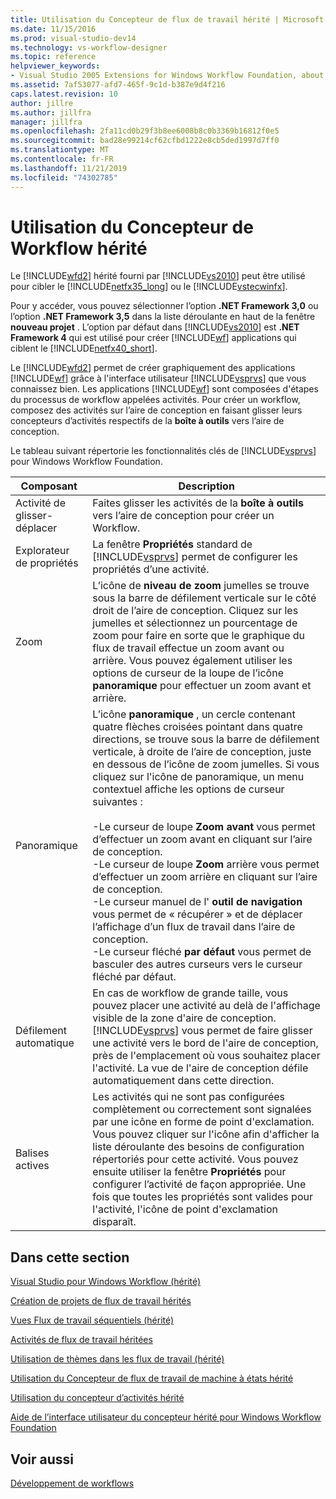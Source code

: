 ```yaml
---
title: Utilisation du Concepteur de flux de travail hérité | Microsoft Docs
ms.date: 11/15/2016
ms.prod: visual-studio-dev14
ms.technology: vs-workflow-designer
ms.topic: reference
helpviewer_keywords:
- Visual Studio 2005 Extensions for Windows Workflow Foundation, about
ms.assetid: 7af53077-afd7-465f-9c1d-b387e9d4f216
caps.latest.revision: 10
author: jillre
ms.author: jillfra
manager: jillfra
ms.openlocfilehash: 2fa11cd0b29f3b8ee6008b8c0b3369b16812f0e5
ms.sourcegitcommit: bad28e99214cf62cfbd1222e8cb5ded1997d7ff0
ms.translationtype: MT
ms.contentlocale: fr-FR
ms.lasthandoff: 11/21/2019
ms.locfileid: "74302785"
---
```

# <a name="using-the-legacy-workflow-designer"></a>Utilisation du Concepteur de Workflow hérité
Le [!INCLUDE[wfd2](../includes/wfd2-md.md)] hérité fourni par [!INCLUDE[vs2010](../includes/vs2010-md.md)] peut être utilisé pour cibler le [!INCLUDE[netfx35_long](../includes/netfx35-long-md.md)] ou le [!INCLUDE[vstecwinfx](../includes/vstecwinfx-md.md)].

 Pour y accéder, vous pouvez sélectionner l’option **.NET Framework 3,0** ou l’option **.NET Framework 3,5** dans la liste déroulante en haut de la fenêtre **nouveau projet** . L’option par défaut dans [!INCLUDE[vs2010](../includes/vs2010-md.md)] est **.NET Framework 4** qui est utilisé pour créer [!INCLUDE[wf](../includes/wf-md.md)] applications qui ciblent le [!INCLUDE[netfx40_short](../includes/netfx40-short-md.md)].

 Le [!INCLUDE[wfd2](../includes/wfd2-md.md)] permet de créer graphiquement des applications [!INCLUDE[wf](../includes/wf-md.md)] grâce à l'interface utilisateur [!INCLUDE[vsprvs](../includes/vsprvs-md.md)] que vous connaissez bien. Les applications [!INCLUDE[wf](../includes/wf-md.md)] sont composées d'étapes du processus de workflow appelées activités. Pour créer un workflow, composez des activités sur l’aire de conception en faisant glisser leurs concepteurs d’activités respectifs de la **boîte à outils** vers l’aire de conception.

 Le tableau suivant répertorie les fonctionnalités clés de [!INCLUDE[vsprvs](../includes/vsprvs-md.md)] pour Windows Workflow Foundation.

|Composant|Description|
|-------------|-----------------|
|Activité de glisser-déplacer|Faites glisser les activités de la **boîte à outils** vers l’aire de conception pour créer un Workflow.|
|Explorateur de propriétés|La fenêtre **Propriétés** standard de [!INCLUDE[vsprvs](../includes/vsprvs-md.md)] permet de configurer les propriétés d’une activité.|
|Zoom|L’icône de **niveau de zoom** jumelles se trouve sous la barre de défilement verticale sur le côté droit de l’aire de conception. Cliquez sur les jumelles et sélectionnez un pourcentage de zoom pour faire en sorte que le graphique du flux de travail effectue un zoom avant ou arrière. Vous pouvez également utiliser les options de curseur de la loupe de l’icône **panoramique** pour effectuer un zoom avant et arrière.|
|Panoramique|L’icône **panoramique** , un cercle contenant quatre flèches croisées pointant dans quatre directions, se trouve sous la barre de défilement verticale, à droite de l’aire de conception, juste en dessous de l’icône de zoom jumelles. Si vous cliquez sur l'icône de panoramique, un menu contextuel affiche les options de curseur suivantes :<br /><br /> -Le curseur de loupe **Zoom avant** vous permet d’effectuer un zoom avant en cliquant sur l’aire de conception.<br />-Le curseur de loupe **Zoom** arrière vous permet d’effectuer un zoom arrière en cliquant sur l’aire de conception.<br />-Le curseur manuel de l' **outil de navigation** vous permet de « récupérer » et de déplacer l’affichage d’un flux de travail dans l’aire de conception.<br />-Le curseur fléché **par défaut** vous permet de basculer des autres curseurs vers le curseur fléché par défaut.|
|Défilement automatique|En cas de workflow de grande taille, vous pouvez placer une activité au delà de l'affichage visible de la zone d'aire de conception. [!INCLUDE[vsprvs](../includes/vsprvs-md.md)] vous permet de faire glisser une activité vers le bord de l'aire de conception, près de l'emplacement où vous souhaitez placer l'activité. La vue de l'aire de conception défile automatiquement dans cette direction.|
|Balises actives|Les activités qui ne sont pas configurées complètement ou correctement sont signalées par une icône en forme de point d'exclamation. Vous pouvez cliquer sur l'icône afin d'afficher la liste déroulante des besoins de configuration répertoriés pour cette activité. Vous pouvez ensuite utiliser la fenêtre **Propriétés** pour configurer l’activité de façon appropriée. Une fois que toutes les propriétés sont valides pour l'activité, l'icône de point d'exclamation disparaît.|

## <a name="in-this-section"></a>Dans cette section
 [Visual Studio pour Windows Workflow (hérité)](../workflow-designer/visual-studio-workflow-windows-legacy.md)

 [Création de projets de flux de travail hérités](../workflow-designer/creating-legacy-workflow-projects.md)

 [Vues Flux de travail séquentiels (hérité)](../workflow-designer/sequential-workflow-views-legacy.md)

 [Activités de flux de travail héritées](../workflow-designer/legacy-workflow-activities.md)

 [Utilisation de thèmes dans les flux de travail (hérité)](../workflow-designer/using-themes-in-workflows-legacy.md)

 [Utilisation du Concepteur de flux de travail de machine à états hérité](../workflow-designer/using-the-legacy-state-machine-workflow-designer.md)

 [Utilisation du concepteur d’activités hérité](../workflow-designer/using-the-legacy-activity-designer.md)

 [Aide de l’interface utilisateur du concepteur hérité pour Windows Workflow Foundation](../workflow-designer/legacy-designer-for-windows-workflow-foundation-ui-help.md)

## <a name="see-also"></a>Voir aussi
 [Développement de workflows](https://go.microsoft.com/fwlink?LinkID=65010)